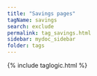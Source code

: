 ```yaml
---
title: "Savings pages"
tagName: savings
search: exclude
permalink: tag_savings.html
sidebar: mydoc_sidebar
folder: tags
---
```


{% include taglogic.html %}


